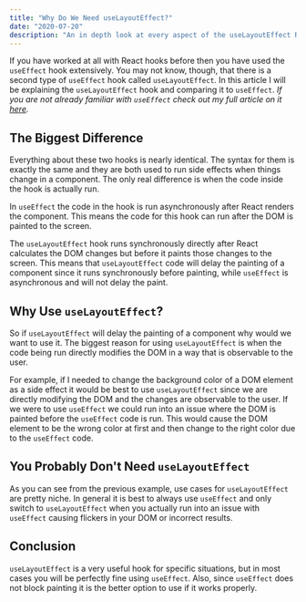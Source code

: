 ```yaml
---
title: "Why Do We Need useLayoutEffect?"
date: "2020-07-20"
description: "An in depth look at every aspect of the useLayoutEffect React hook."
---
```


If you have worked at all with React hooks before then you have used the `useEffect` hook extensively. You may not know, though, that there is a second type of `useEffect` hook called `useLayoutEffect`. In this article I will be explaining the `useLayoutEffect` hook and comparing it to `useEffect`. *If you are not already familiar with `useEffect` check out my full article on it [here](/2020-04/use-effect).*

## The Biggest Difference

Everything about these two hooks is nearly identical. The syntax for them is exactly the same and they are both used to run side effects when things change in a component. The only real difference is when the code inside the hook is actually run.

In `useEffect` the code in the hook is run asynchronously after React renders the component. This means the code for this hook can run after the DOM is painted to the screen.

The `useLayoutEffect` hook runs synchronously directly after React calculates the DOM changes but before it paints those changes to the screen. This means that `useLayoutEffect` code will delay the painting of a component since it runs synchronously before painting, while `useEffect` is asynchronous and will not delay the paint.

## Why Use `useLayoutEffect`?

So if `useLayoutEffect` will delay the painting of a component why would we want to use it. The biggest reason for using `useLayoutEffect` is when the code being run directly modifies the DOM in a way that is observable to the user. 

For example, if I needed to change the background color of a DOM element as a side effect it would be best to use `useLayoutEffect` since we are directly modifying the DOM and the changes are observable to the user. If we were to use `useEffect` we could run into an issue where the DOM is painted before the `useEffect` code is run. This would cause the DOM element to be the wrong color at first and then change to the right color due to the `useEffect` code.

## You Probably Don't Need `useLayoutEffect`

As you can see from the previous example, use cases for `useLayoutEffect` are pretty niche. In general it is best to always use `useEffect` and only switch to `useLayoutEffect` when you actually run into an issue with `useEffect` causing flickers in your DOM or incorrect results.

## Conclusion

`useLayoutEffect` is a very useful hook for specific situations, but in most cases you will be perfectly fine using `useEffect`. Also, since `useEffect` does not block painting it is the better option to use if it works properly.